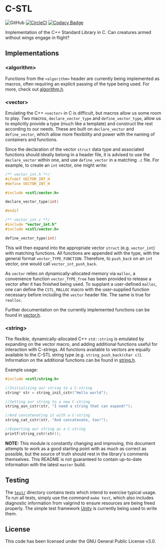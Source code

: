 # C-STL
![GitHub](https://img.shields.io/github/license/Luiserebii/C-STL?color=222)
[![CircleCI](https://circleci.com/gh/Luiserebii/C-STL.svg?style=svg)](https://circleci.com/gh/Luiserebii/C-STL)
[![Codacy Badge](https://api.codacy.com/project/badge/Grade/d864f79a239d487a97c5ed0144b9a51b)](https://www.codacy.com/manual/Luiserebii/C-STL?utm_source=github.com&amp;utm_medium=referral&amp;utm_content=Luiserebii/C-STL&amp;utm_campaign=Badge_Grade)

Implementation of the C++ Standard Library in C. Can creatures armed without wings engage in flight?

## Implementations

### \<algorithm\>

Functions from the `<algorithm>` header are currently being implemented as macros, often requiring an explicit passing of the type being used. For more, check out [algorithm.h](https://github.com/Luiserebii/C-STL/blob/master/include/algorithm.h).

### \<vector\>

Emulating the C++ `<vector>` in C is difficult, but macros allow us some room to play. Two macros, `declare_vector_type` and `define_vector_type`, allow us to explicitly provide a type (much like a template) and construct the rest according to our needs. These are built on `declare_vector` and `define_vector`, which allow more flexibility and power with the naming of containers and functions.

Since the declaration of the vector `struct` data type and associated functions should ideally belong in a header file, it is advised to use the `declare_vector` within one, and use `define_vector` in a matching `.c` file. For example, to create an `int` vector, one might write:

```c
/** vector_int.h **/
#ifndef VECTOR_INT_H
#define VECTOR_INT_H

#include <cstl/vector.h>

declare_vector_type(int)

#endif
```
```c
/** vector_int.c **/
#include "vector_int.h"
#include <cstl/vector.h>

define_vector_type(int)
```

This will then expand into the appropriate vector `struct` (e.g. `vector_int`) with matching functions. All functions are appended with the type, with the general format `vector_TYPE_FUNCTION`. Therefore, to `push_back` on an `int` vector, one would call `vector_int_push_back`.

As `vector` relies on dynamically-allocated memory via `malloc`, a convenience function `vector_TYPE_free` has been provided to release a vector after it has finished being used. To supplant a user-defined `malloc`, one can define the `CSTL_MALLOC` macro with the user-supplied function necessary before including the `vector` header file. The same is true for `realloc`.

Further documentation on the currently implemented functions can be found in [vector.h](https://github.com/Luiserebii/C-STL/blob/master/include/vector.h).

### \<string\>

The flexible, dynamically-allocated C++ `std::string` is emulated by expanding on the vector macro, and adding additional functions useful for interaction with C-strings. All functions available to vectors are equally available to the C-STL string type (e.g. `string_push_back(char c)`). Information on the additional functions can be found in [string.h](https://github.com/Luiserebii/C-STL/blob/master/include/string.h).

Example usage:
```c
#include <cstl/string.h>

//Initializing our string to a C-string
string* str = string_init_cstr("Hello world");

//Setting our string to a new C-string
string_asn_cstr(str, "I need a string that can expand!");

//And concatenating it with a C-string
string_cat_cstr(str, "And concatenate, too!");

//Exporting our string as a C-string
printf(string_cstr(str));
```

**NOTE:** This module is constantly changing and improving, this document attempts to work as a good starting point with as much as correct as possible, but the source of truth should rest in the library's comments themselves. This README is not guaranteed to contain up-to-date information with the latest `master` build.

## Testing
The [`test/`](test) directory contains tests which intend to exercise typical usage. To run all tests, simply use the command `make test`, which also includes diagnostic information from valgrind to ensure resources are being freed properly. The simple test framework [Unity](https://github.com/ThrowTheSwitch/Unity) is currently being used to write them.

## License
This code has been licensed under the GNU General Public License v3.0.
